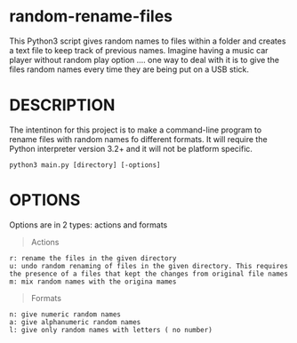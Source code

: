 # random-rename-files
This Python3 script gives random names to files within a folder and creates a text file to keep track of previous names.
Imagine having a music car player without random play option .... one way to deal with it is to give the files random names every time they are being put on a USB stick.
# DESCRIPTION
The intentinon for this project is to make a command-line program to rename files with random names fo different formats. It will require the Python interpreter version 3.2+ and it will not be platform specific.

    python3 main.py [directory] [-options] 
# OPTIONS
Options are in 2 types: actions and formats

> Actions

    r: rename the files in the given directory
    u: undo random renaming of files in the given directory. This requires the presence of a files that kept the changes from original file names
    m: mix random names with the origina mames
    
> Formats

    n: give numeric random names
    a: give alphanumeric random names
    l: give only random names with letters ( no number)
